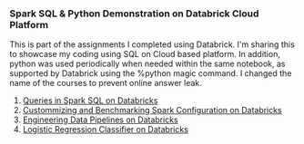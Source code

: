 ### Spark SQL & Python Demonstration on Databrick Cloud Platform
This is part of the assignments I completed using Databrick. I'm sharing this to showcase my coding using SQL on Cloud based platform.
In addition, python was used periodically when needed within the same notebook, as supported by Databrick using the %python magic command.
I changed the name of the courses to prevent online answer leak.

1. [Queries in Spark SQL on Databricks](https://github.com/kitcalamus14/Spark-SQL-Course-Demonstration/blob/main/Module1pdf.pdf)
2. [Custommizing and Benchmarking Spark Configuration on Databricks](https://github.com/kitcalamus14/Spark-SQL-Course-Demonstration/blob/main/Module2pdf.pdf)
3. [Engineering Data Pipelines on Databricks](https://github.com/kitcalamus14/Spark-SQL-Course-Demonstration/blob/main/Module3pdf.pdf)
4. [Logistic Regression Classifier on Databricks](https://github.com/kitcalamus14/Spark-SQL-Course-Demonstration/blob/main/Module4pdf.pdf)
